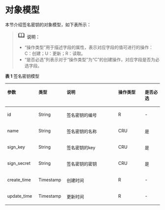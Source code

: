 # 对象模型<a name="ZH-CN_TOPIC_0000001081837307"></a>

本节介绍签名密钥的对象模型，如下表所示：

>![](public_sys-resources/icon-note.gif) **说明：** 
>-   “操作类型”用于描述字段的属性，表示对应字段的值可进行的操作：
>    C：创建；U：更新；R：读取。
>-   “是否必选”列表示对于“操作类型”为“C”的创建操作，对应字段是否为必选字段。

**表 1**  签名密钥模型

<a name="zh-cn_topic_0118924546_table1751917"></a>
<table><thead align="left"><tr id="zh-cn_topic_0118924546_row53502816"><th class="cellrowborder" valign="top" width="20.202020202020204%" id="mcps1.2.6.1.1"><p id="zh-cn_topic_0118924546_p38760878"><a name="zh-cn_topic_0118924546_p38760878"></a><a name="zh-cn_topic_0118924546_p38760878"></a><strong id="zh-cn_topic_0118924546_b13303587"><a name="zh-cn_topic_0118924546_b13303587"></a><a name="zh-cn_topic_0118924546_b13303587"></a>参数</strong></p>
</th>
<th class="cellrowborder" valign="top" width="18.18181818181818%" id="mcps1.2.6.1.2"><p id="zh-cn_topic_0118924546_p3848775"><a name="zh-cn_topic_0118924546_p3848775"></a><a name="zh-cn_topic_0118924546_p3848775"></a><strong id="zh-cn_topic_0118924546_b34638975"><a name="zh-cn_topic_0118924546_b34638975"></a><a name="zh-cn_topic_0118924546_b34638975"></a>类型</strong></p>
</th>
<th class="cellrowborder" valign="top" width="33.33333333333333%" id="mcps1.2.6.1.3"><p id="zh-cn_topic_0118924546_p54293586"><a name="zh-cn_topic_0118924546_p54293586"></a><a name="zh-cn_topic_0118924546_p54293586"></a><strong id="zh-cn_topic_0118924546_b18880231"><a name="zh-cn_topic_0118924546_b18880231"></a><a name="zh-cn_topic_0118924546_b18880231"></a>说明</strong></p>
</th>
<th class="cellrowborder" valign="top" width="17.17171717171717%" id="mcps1.2.6.1.4"><p id="zh-cn_topic_0118924546_p52903732"><a name="zh-cn_topic_0118924546_p52903732"></a><a name="zh-cn_topic_0118924546_p52903732"></a><strong id="zh-cn_topic_0118924546_b6371542"><a name="zh-cn_topic_0118924546_b6371542"></a><a name="zh-cn_topic_0118924546_b6371542"></a>操作类型</strong></p>
</th>
<th class="cellrowborder" valign="top" width="11.111111111111112%" id="mcps1.2.6.1.5"><p id="zh-cn_topic_0118924546_p46332887"><a name="zh-cn_topic_0118924546_p46332887"></a><a name="zh-cn_topic_0118924546_p46332887"></a><strong id="zh-cn_topic_0118924546_b41208319563"><a name="zh-cn_topic_0118924546_b41208319563"></a><a name="zh-cn_topic_0118924546_b41208319563"></a>是否必选</strong></p>
</th>
</tr>
</thead>
<tbody><tr id="zh-cn_topic_0118924546_row20916077"><td class="cellrowborder" valign="top" width="20.202020202020204%" headers="mcps1.2.6.1.1 "><p id="zh-cn_topic_0118924546_p16480716"><a name="zh-cn_topic_0118924546_p16480716"></a><a name="zh-cn_topic_0118924546_p16480716"></a>id</p>
</td>
<td class="cellrowborder" valign="top" width="18.18181818181818%" headers="mcps1.2.6.1.2 "><p id="zh-cn_topic_0118924546_p59869652"><a name="zh-cn_topic_0118924546_p59869652"></a><a name="zh-cn_topic_0118924546_p59869652"></a>String</p>
</td>
<td class="cellrowborder" valign="top" width="33.33333333333333%" headers="mcps1.2.6.1.3 "><p id="zh-cn_topic_0118924546_p17603628"><a name="zh-cn_topic_0118924546_p17603628"></a><a name="zh-cn_topic_0118924546_p17603628"></a>签名密钥的编号</p>
</td>
<td class="cellrowborder" valign="top" width="17.17171717171717%" headers="mcps1.2.6.1.4 "><p id="zh-cn_topic_0118924546_p16607740"><a name="zh-cn_topic_0118924546_p16607740"></a><a name="zh-cn_topic_0118924546_p16607740"></a>R</p>
</td>
<td class="cellrowborder" valign="top" width="11.111111111111112%" headers="mcps1.2.6.1.5 "><p id="zh-cn_topic_0118924546_p3049709"><a name="zh-cn_topic_0118924546_p3049709"></a><a name="zh-cn_topic_0118924546_p3049709"></a>-</p>
</td>
</tr>
<tr id="zh-cn_topic_0118924546_row27447385"><td class="cellrowborder" valign="top" width="20.202020202020204%" headers="mcps1.2.6.1.1 "><p id="zh-cn_topic_0118924546_p8645726"><a name="zh-cn_topic_0118924546_p8645726"></a><a name="zh-cn_topic_0118924546_p8645726"></a>name</p>
</td>
<td class="cellrowborder" valign="top" width="18.18181818181818%" headers="mcps1.2.6.1.2 "><p id="zh-cn_topic_0118924546_p29215191"><a name="zh-cn_topic_0118924546_p29215191"></a><a name="zh-cn_topic_0118924546_p29215191"></a>String</p>
</td>
<td class="cellrowborder" valign="top" width="33.33333333333333%" headers="mcps1.2.6.1.3 "><p id="zh-cn_topic_0118924546_p17620269"><a name="zh-cn_topic_0118924546_p17620269"></a><a name="zh-cn_topic_0118924546_p17620269"></a>签名密钥的名称</p>
</td>
<td class="cellrowborder" valign="top" width="17.17171717171717%" headers="mcps1.2.6.1.4 "><p id="zh-cn_topic_0118924546_p17955655"><a name="zh-cn_topic_0118924546_p17955655"></a><a name="zh-cn_topic_0118924546_p17955655"></a>CRU</p>
</td>
<td class="cellrowborder" valign="top" width="11.111111111111112%" headers="mcps1.2.6.1.5 "><p id="zh-cn_topic_0118924546_p45121933"><a name="zh-cn_topic_0118924546_p45121933"></a><a name="zh-cn_topic_0118924546_p45121933"></a>是</p>
</td>
</tr>
<tr id="zh-cn_topic_0118924546_row3444221"><td class="cellrowborder" valign="top" width="20.202020202020204%" headers="mcps1.2.6.1.1 "><p id="zh-cn_topic_0118924546_p10546481"><a name="zh-cn_topic_0118924546_p10546481"></a><a name="zh-cn_topic_0118924546_p10546481"></a>sign_key</p>
</td>
<td class="cellrowborder" valign="top" width="18.18181818181818%" headers="mcps1.2.6.1.2 "><p id="zh-cn_topic_0118924546_p48958662"><a name="zh-cn_topic_0118924546_p48958662"></a><a name="zh-cn_topic_0118924546_p48958662"></a>String</p>
</td>
<td class="cellrowborder" valign="top" width="33.33333333333333%" headers="mcps1.2.6.1.3 "><p id="zh-cn_topic_0118924546_p6228708"><a name="zh-cn_topic_0118924546_p6228708"></a><a name="zh-cn_topic_0118924546_p6228708"></a>签名密钥的key</p>
</td>
<td class="cellrowborder" valign="top" width="17.17171717171717%" headers="mcps1.2.6.1.4 "><p id="zh-cn_topic_0118924546_p34763314"><a name="zh-cn_topic_0118924546_p34763314"></a><a name="zh-cn_topic_0118924546_p34763314"></a>CRU</p>
</td>
<td class="cellrowborder" valign="top" width="11.111111111111112%" headers="mcps1.2.6.1.5 "><p id="zh-cn_topic_0118924546_p64365016"><a name="zh-cn_topic_0118924546_p64365016"></a><a name="zh-cn_topic_0118924546_p64365016"></a>是</p>
</td>
</tr>
<tr id="zh-cn_topic_0118924546_row42414236"><td class="cellrowborder" valign="top" width="20.202020202020204%" headers="mcps1.2.6.1.1 "><p id="zh-cn_topic_0118924546_p13001082"><a name="zh-cn_topic_0118924546_p13001082"></a><a name="zh-cn_topic_0118924546_p13001082"></a>sign_secret</p>
</td>
<td class="cellrowborder" valign="top" width="18.18181818181818%" headers="mcps1.2.6.1.2 "><p id="zh-cn_topic_0118924546_p46454725"><a name="zh-cn_topic_0118924546_p46454725"></a><a name="zh-cn_topic_0118924546_p46454725"></a>String</p>
</td>
<td class="cellrowborder" valign="top" width="33.33333333333333%" headers="mcps1.2.6.1.3 "><p id="zh-cn_topic_0118924546_p4736356"><a name="zh-cn_topic_0118924546_p4736356"></a><a name="zh-cn_topic_0118924546_p4736356"></a>签名密钥的密钥</p>
</td>
<td class="cellrowborder" valign="top" width="17.17171717171717%" headers="mcps1.2.6.1.4 "><p id="zh-cn_topic_0118924546_p48100544"><a name="zh-cn_topic_0118924546_p48100544"></a><a name="zh-cn_topic_0118924546_p48100544"></a>CRU</p>
</td>
<td class="cellrowborder" valign="top" width="11.111111111111112%" headers="mcps1.2.6.1.5 "><p id="zh-cn_topic_0118924546_p3829952"><a name="zh-cn_topic_0118924546_p3829952"></a><a name="zh-cn_topic_0118924546_p3829952"></a>是</p>
</td>
</tr>
<tr id="zh-cn_topic_0118924546_row34469569"><td class="cellrowborder" valign="top" width="20.202020202020204%" headers="mcps1.2.6.1.1 "><p id="zh-cn_topic_0118924546_p40571699"><a name="zh-cn_topic_0118924546_p40571699"></a><a name="zh-cn_topic_0118924546_p40571699"></a>create_time</p>
</td>
<td class="cellrowborder" valign="top" width="18.18181818181818%" headers="mcps1.2.6.1.2 "><p id="zh-cn_topic_0118924546_p65082173"><a name="zh-cn_topic_0118924546_p65082173"></a><a name="zh-cn_topic_0118924546_p65082173"></a>Timestamp</p>
</td>
<td class="cellrowborder" valign="top" width="33.33333333333333%" headers="mcps1.2.6.1.3 "><p id="zh-cn_topic_0118924546_p37164680"><a name="zh-cn_topic_0118924546_p37164680"></a><a name="zh-cn_topic_0118924546_p37164680"></a>创建时间</p>
</td>
<td class="cellrowborder" valign="top" width="17.17171717171717%" headers="mcps1.2.6.1.4 "><p id="zh-cn_topic_0118924546_p57549116"><a name="zh-cn_topic_0118924546_p57549116"></a><a name="zh-cn_topic_0118924546_p57549116"></a>R</p>
</td>
<td class="cellrowborder" valign="top" width="11.111111111111112%" headers="mcps1.2.6.1.5 "><p id="zh-cn_topic_0118924546_p30966783"><a name="zh-cn_topic_0118924546_p30966783"></a><a name="zh-cn_topic_0118924546_p30966783"></a>-</p>
</td>
</tr>
<tr id="zh-cn_topic_0118924546_row10265599"><td class="cellrowborder" valign="top" width="20.202020202020204%" headers="mcps1.2.6.1.1 "><p id="zh-cn_topic_0118924546_p26207199"><a name="zh-cn_topic_0118924546_p26207199"></a><a name="zh-cn_topic_0118924546_p26207199"></a>update_time</p>
</td>
<td class="cellrowborder" valign="top" width="18.18181818181818%" headers="mcps1.2.6.1.2 "><p id="zh-cn_topic_0118924546_p42408355"><a name="zh-cn_topic_0118924546_p42408355"></a><a name="zh-cn_topic_0118924546_p42408355"></a>Timestamp</p>
</td>
<td class="cellrowborder" valign="top" width="33.33333333333333%" headers="mcps1.2.6.1.3 "><p id="zh-cn_topic_0118924546_p12524724"><a name="zh-cn_topic_0118924546_p12524724"></a><a name="zh-cn_topic_0118924546_p12524724"></a>更新时间</p>
</td>
<td class="cellrowborder" valign="top" width="17.17171717171717%" headers="mcps1.2.6.1.4 "><p id="zh-cn_topic_0118924546_p7869689"><a name="zh-cn_topic_0118924546_p7869689"></a><a name="zh-cn_topic_0118924546_p7869689"></a>R</p>
</td>
<td class="cellrowborder" valign="top" width="11.111111111111112%" headers="mcps1.2.6.1.5 "><p id="zh-cn_topic_0118924546_p33465050"><a name="zh-cn_topic_0118924546_p33465050"></a><a name="zh-cn_topic_0118924546_p33465050"></a>-</p>
</td>
</tr>
</tbody>
</table>

